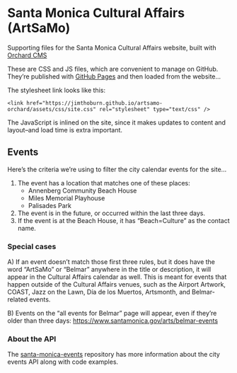 # Santa Monica Cultural Affairs (ArtSaMo)

Supporting files for the Santa Monica Cultural Affairs website, built with [Orchard CMS](https://orchardproject.net/)

These are CSS and JS files, which are convenient to manage on GitHub. They’re published with [GitHub Pages](https://pages.github.com/) and then loaded from the website…

The stylesheet link looks like this:
```
<link href="https://jimthoburn.github.io/artsamo-orchard/assets/css/site.css" rel="stylesheet" type="text/css" />
```

The JavaScript is inlined on the site, since it makes updates to content and layout–and load time is extra important.

## Events

Here’s the criteria we’re using to filter the city calendar events for the site…
 
1. The event has a location that matches one of these places:
   * Annenberg Community Beach House
   * Miles Memorial Playhouse
   * Palisades Park
2. The event is in the future, or occurred within the last three days.
3. If the event is at the Beach House, it has “Beach=Culture” as the contact name.

### Special cases

A) If an event doesn’t match those first three rules, but it does have the word “ArtSaMo” or “Belmar” anywhere in the title or description, it will appear in the Cultural Affairs calendar as well. This is meant for events that happen outside of the Cultural Affairs venues, such as the Airport Artwork, COAST, Jazz on the Lawn, Día de los Muertos, Artsmonth, and Belmar-related events.

B) Events on the “all events for Belmar” page will appear, even if they’re older than three days:
https://www.santamonica.gov/arts/belmar-events

### About the API

The [santa-monica-events](https://github.com/jimthoburn/santa-monica-events) repository has more information about the city events API along with code examples.
